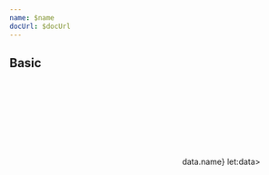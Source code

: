 ```yaml
---
name: $name
docUrl: $docUrl
---
```


<script lang="ts">
	import { get } from 'svelte/store';
	import { scaleBand, scaleTime } from 'd3-scale';
	import { addHours, addMinutes, format, startOfDay } from 'date-fns';
	import { Duration } from 'svelte-ux';
	import { sort } from 'd3-array';

	import Chart, { Svg } from '$lib/components/Chart.svelte';
	import Area from '$lib/components/Area.svelte';
	import AxisX from '$lib/components/AxisX.svelte';
	import AxisY from '$lib/components/AxisY.svelte';
	import Baseline from '$lib/components/Baseline.svelte';
	import ConnectedPoints from '$lib/components/ConnectedPoints.svelte';
	import HighlightLine from '$lib/components/HighlightLine.svelte';
	import HighlightRect from '$lib/components/HighlightRect.svelte';
	import Labels from '$lib/components/Labels.svelte';
	import Points from '$lib/components/Points.svelte';
	import Tooltip from '$lib/components/Tooltip.svelte';
	import TooltipItem from '$lib/components/TooltipItem.svelte';
	import TooltipSeparator from '$lib/components/TooltipSeparator.svelte';

	import Preview from '$lib/docs/Preview.svelte';
	import { createDateSeries, getRandomInteger } from '$lib/utils/genData';

	// const data = createDateSeries({ min: 50, max: 100, value: 'integer' });

	const count = 10;
	const now = startOfDay(new Date());
	let lastStartDate = now;

	const data = Array.from({ length: count }).map((_, i) => {
		const startDate = addMinutes(lastStartDate, getRandomInteger(0, 60));
		const endDate = addMinutes(startDate, getRandomInteger(0, 60));
		lastStartDate = startDate;
		return {
			name: `Item ${i + 1}`,
			startDate,
			endDate
		};
	});

	/*
	data.push({
		name: 'Item 2',
		startDate: addMinutes(now, 30),
		endDate: addMinutes(now, 160),
	})
	*/

	$: yDomain = data.map((x) => x.name).reverse()
</script>

## Basic

<Preview>
	<div class="h-[300px] p-4 border rounded">
		<Chart
			{data}
			x={['startDate', 'endDate']}
			xScale={scaleTime()}
			y="name"
			yScale={scaleBand()}
			padding={{ left: 36, bottom: 36 }}
			tooltip={{ mode: 'bounds' }}
		>
			<Svg>
				<AxisY gridlines={{ style: 'stroke-dasharray: 2' }} />
				<AxisX formatTick={(d) => format(d, 'h:mm aa')} />
				<Baseline y />
				<ConnectedPoints stroke="#000" />
				<Points class="fill-blue-500 stroke-blue-800" />
				<HighlightLine color="var(--color-blue-500)" />
				<HighlightRect color="var(--color-blue-500)" />
			</Svg>
			<Tooltip header={data => data.name} let:data>
				<TooltipItem label="start" value={format(data.startDate, 'h:mm:ss')} />
				<TooltipItem label="end" value={format(data.endDate, 'h:mm:ss')} />
				<TooltipSeparator />
				<TooltipItem label="duration" valueAlign="right">
					<Duration start={data.startDate} end={data.endDate} />
				</TooltipItem>
			</Tooltip>
		</Chart>
	</div>
</Preview>
